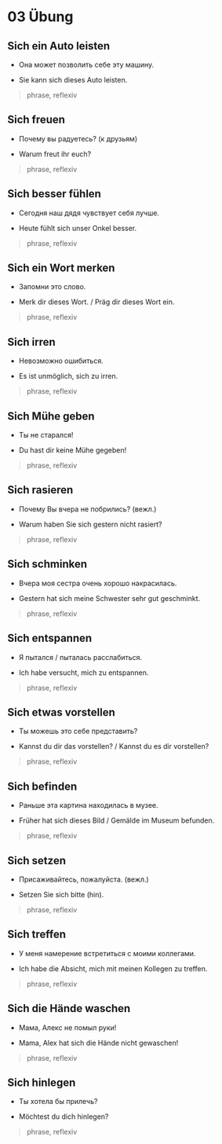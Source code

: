 # 03 Übung

## Sich ein Auto leisten
- Она может позволить себе эту машину.
* Sie kann sich dieses Auto leisten.
> phrase, reflexiv

## Sich freuen
- Почему вы радуетесь? (к друзьям)
* Warum freut ihr euch?
> phrase, reflexiv

## Sich besser fühlen
- Сегодня наш дядя чувствует себя лучше.
* Heute fühlt sich unser Onkel besser.
> phrase, reflexiv

## Sich ein Wort merken
- Запомни это слово.
* Merk dir dieses Wort. / Präg dir dieses Wort ein.
> phrase, reflexiv

## Sich irren
- Невозможно ошибиться.
* Es ist unmöglich, sich zu irren.
> phrase, reflexiv

## Sich Mühe geben
- Ты не старался!
* Du hast dir keine Mühe gegeben!
> phrase, reflexiv

## Sich rasieren
- Почему Вы вчера не побрились? (вежл.)
* Warum haben Sie sich gestern nicht rasiert?
> phrase, reflexiv

## Sich schminken
- Вчера моя сестра очень хорошо накрасилась.
* Gestern hat sich meine Schwester sehr gut geschminkt.
> phrase, reflexiv

## Sich entspannen
- Я пытался / пыталась расслабиться.
* Ich habe versucht, mich zu entspannen.
> phrase, reflexiv

## Sich etwas vorstellen
- Ты можешь это себе представить?
* Kannst du dir das vorstellen? / Kannst du es dir vorstellen?
> phrase, reflexiv

## Sich befinden
- Раньше эта картина находилась в музее.
* Früher hat sich dieses Bild / Gemälde im Museum befunden.
> phrase, reflexiv

## Sich setzen
- Присаживайтесь, пожалуйста. (вежл.)
* Setzen Sie sich bitte (hin).
> phrase, reflexiv

## Sich treffen
- У меня намерение встретиться с моими коллегами.
* Ich habe die Absicht, mich mit meinen Kollegen zu treffen.
> phrase, reflexiv

## Sich die Hände waschen
- Мама, Алекс не помыл руки!
* Mama, Alex hat sich die Hände nicht gewaschen!
> phrase, reflexiv

## Sich hinlegen
- Ты хотела бы прилечь?
* Möchtest du dich hinlegen?
> phrase, reflexiv
